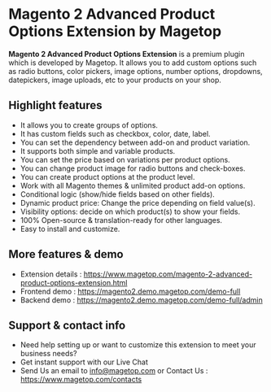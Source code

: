 # Magento 2 Advanced Product Options Extension by Magetop

**Magento 2 Advanced Product Options Extension** is a premium plugin which is developed by Magetop. It allows you to add custom options such as radio buttons, color pickers, image options, number options, dropdowns, datepickers, image uploads, etc to your products on your shop.

## Highlight features

- It allows you to create groups of options.
- It has custom fields such as checkbox, color, date, label.
- You can set the dependency between add-on and product variation.
- It supports both simple and variable products.
- You can set the price based on variations per product options.
- You can change product image for radio buttons and check-boxes.
- You can create product options at the product level.
- Work with all Magento themes & unlimited product add-on options.
- Conditional logic (show/hide fields based on other fields).
- Dynamic product price: Change the price depending on field value(s).
- Visibility options: decide on which product(s) to show your fields.
- 100% Open-source & translation-ready for other languages.
- Easy to install and customize.

## More features & demo

- Extension details : https://www.magetop.com/magento-2-advanced-product-options-extension.html
- Frontend demo : https://magento2.demo.magetop.com/demo-full
- Backend demo : https://magento2.demo.magetop.com/demo-full/admin

## Support & contact info

- Need help setting up or want to customize this extension to meet your business needs? 
- Get instant support with our Live Chat
- Send Us an email to info@magetop.com or Contact Us : https://www.magetop.com/contacts

